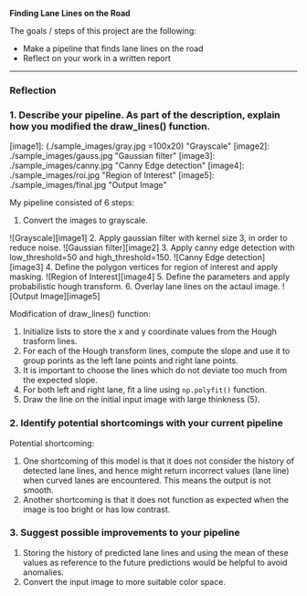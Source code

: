 **Finding Lane Lines on the Road**

The goals / steps of this project are the following:
* Make a pipeline that finds lane lines on the road
* Reflect on your work in a written report


---

### Reflection

### 1. Describe your pipeline. As part of the description, explain how you modified the draw_lines() function.

[image1]: (./sample_images/gray.jpg =100x20) "Grayscale"
[image2]: ./sample_images/gauss.jpg "Gaussian filter"
[image3]: ./sample_images/canny.jpg "Canny Edge detection"
[image4]: ./sample_images/roi.jpg "Region of Interest"
[image5]: ./sample_images/final.jpg "Output Image"

My pipeline consisted of 6 steps:

1. Convert the images to grayscale.

![Grayscale][image1]
2. Apply gaussian filter with kernel size 3, in order to reduce noise.
![Gaussian filter][image2]
3. Apply canny edge detection with low_threshold=50 and high_threshold=150.
![Canny Edge detection][image3]
4. Define the polygon vertices for region of interest and apply masking.
![Region of Interest][image4]
5. Define the parameters and apply probabilistic hough transform.
6. Overlay lane lines on the actaul image.
![Output Image][image5]

Modification of draw_lines() function:

1. Initialize lists to store the x and y coordinate values from the Hough trasform lines.
2. For each of the Hough transform lines, compute the slope and use it to group porints as the left lane points and right lane points.
3. It is important to choose the lines which do not deviate too much from the expected slope. 
4. For both left and right lane, fit a line using `np.polyfit()` function.
5. Draw the line on the initial input image with large thinkness (5).


### 2. Identify potential shortcomings with your current pipeline

Potential shortcoming:

1. One shortcoming of this model is that it does not consider the history of detected lane lines, and hence might return incorrect values (lane line) when curved lanes are encountered. This means the output is not smooth.
2. Another shortcoming is that it does not function as expected when the image is too bright or has low contrast.

### 3. Suggest possible improvements to your pipeline

1. Storing the history of predicted lane lines and using the mean of these values as reference to the future predictions would be helpful to avoid anomalies.
2. Convert the input image to more suitable color space.

